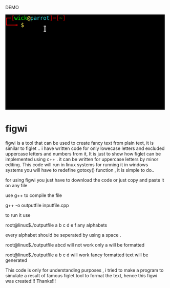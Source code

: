 DEMO

![figwi](demo/figwi.gif)

# figwi

figwi is a tool that can be used to create fancy text from plain text, it is similar to figlet .. i have written code for only lowecase letters and excluded uppercase letters and numbers from it, It is just to show how figlet can be implemented using c++ . it can be written for uppercase letters by minor editing. This code will run in linux systems for running it in windows systems you will have to redefine gotoxy() function , it is simple to do..

for using figwi you just have to download the code or just copy and paste it on any file

use g++ to compile the file

g++ -o outputfile inputfile.cpp

to run it use

root@linux$./outputfile  a b c d e f any alphabets

every alphabet should be seperated by using a space .

root@linux$./outputfile abcd 
will not work only a will be formatted

root@linux$./outputfile a b c d 
will work 
fancy formatted text will be generated

This code is only for understanding purposes , i tried to make a program to simulate a result of famous figlet tool to format the text, hence this figwi was created!!!
Thanks!!!

